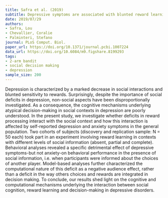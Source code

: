 ```yaml
---
title: Safra et al. (2019)
subtitle: Depressive symptoms are associated with blunted reward learning in social contexts
date: 2019/07/29
authors:
- Safra, Lou
- Chevallier, Coralie
- Palminteri, Stefano
journal: PLoS Comput. Biol.
paper_url: https://doi.org/10.1371/journal.pcbi.1007224
data_url: https://doi.org/10.6084/m9.figshare.8199293
tags:
- 2-arm bandit
- social decision making
- depression
sample_size: 200
---
```


Depression is characterized by a marked decrease in social interactions and blunted sensitivity to rewards. Surprisingly, despite the importance of social deficits in depression, non-social aspects have been disproportionally investigated. As a consequence, the cognitive mechanisms underlying atypical decision-making in social contexts in depression are poorly understood. In the present study, we investigate whether deficits in reward processing interact with the social context and how this interaction is affected by self-reported depression and anxiety symptoms in the general population. Two cohorts of subjects (discovery and replication sample: N = 50 each) took part in an experiment involving reward learning in contexts with different levels of social information (absent, partial and complete). Behavioral analyses revealed a specific detrimental effect of depressive symptoms-but not anxiety-on behavioral performance in the presence of social information, i.e. when participants were informed about the choices of another player. Model-based analyses further characterized the computational nature of this deficit as a negative audience effect, rather than a deficit in the way others choices and rewards are integrated in decision making. To conclude, our results shed light on the cognitive and computational mechanisms underlying the interaction between social cognition, reward learning and decision-making in depressive disorders.
